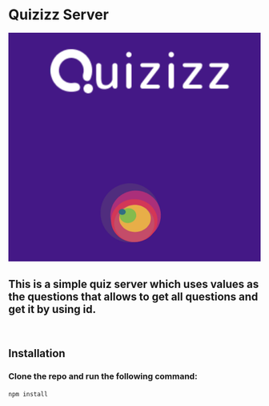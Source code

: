 # Quizizz Server

![logo](/helpers/pic.png)

## This is a simple quiz server which uses values as the questions that allows to get all questions and get it by using id.

<br>

## Installation
### Clone the repo and run the following command:


```
npm install
```

